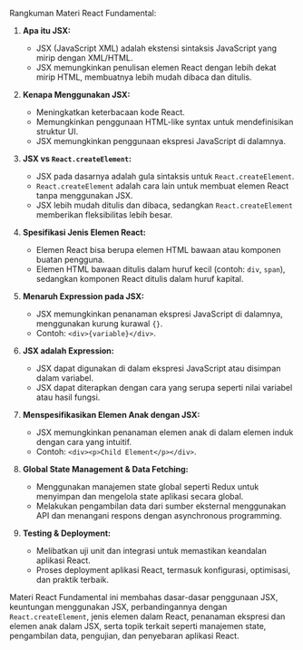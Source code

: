 Rangkuman Materi React Fundamental:

1. **Apa itu JSX:**

   - JSX (JavaScript XML) adalah ekstensi sintaksis JavaScript yang mirip dengan XML/HTML.
   - JSX memungkinkan penulisan elemen React dengan lebih dekat mirip HTML, membuatnya lebih mudah dibaca dan ditulis.

2. **Kenapa Menggunakan JSX:**

   - Meningkatkan keterbacaan kode React.
   - Memungkinkan penggunaan HTML-like syntax untuk mendefinisikan struktur UI.
   - JSX memungkinkan penggunaan ekspresi JavaScript di dalamnya.

3. **JSX vs `React.createElement`:**

   - JSX pada dasarnya adalah gula sintaksis untuk `React.createElement`.
   - `React.createElement` adalah cara lain untuk membuat elemen React tanpa menggunakan JSX.
   - JSX lebih mudah ditulis dan dibaca, sedangkan `React.createElement` memberikan fleksibilitas lebih besar.

4. **Spesifikasi Jenis Elemen React:**

   - Elemen React bisa berupa elemen HTML bawaan atau komponen buatan pengguna.
   - Elemen HTML bawaan ditulis dalam huruf kecil (contoh: `div`, `span`), sedangkan komponen React ditulis dalam huruf kapital.

5. **Menaruh Expression pada JSX:**

   - JSX memungkinkan penanaman ekspresi JavaScript di dalamnya, menggunakan kurung kurawal `{}`.
   - Contoh: `<div>{variable}</div>`.

6. **JSX adalah Expression:**

   - JSX dapat digunakan di dalam ekspresi JavaScript atau disimpan dalam variabel.
   - JSX dapat diterapkan dengan cara yang serupa seperti nilai variabel atau hasil fungsi.

7. **Menspesifikasikan Elemen Anak dengan JSX:**

   - JSX memungkinkan penanaman elemen anak di dalam elemen induk dengan cara yang intuitif.
   - Contoh: `<div><p>Child Element</p></div>`.

8. **Global State Management & Data Fetching:**

   - Menggunakan manajemen state global seperti Redux untuk menyimpan dan mengelola state aplikasi secara global.
   - Melakukan pengambilan data dari sumber eksternal menggunakan API dan menangani respons dengan asynchronous programming.

9. **Testing & Deployment:**
   - Melibatkan uji unit dan integrasi untuk memastikan keandalan aplikasi React.
   - Proses deployment aplikasi React, termasuk konfigurasi, optimisasi, dan praktik terbaik.

Materi React Fundamental ini membahas dasar-dasar penggunaan JSX, keuntungan menggunakan JSX, perbandingannya dengan `React.createElement`, jenis elemen dalam React, penanaman ekspresi dan elemen anak dalam JSX, serta topik terkait seperti manajemen state, pengambilan data, pengujian, dan penyebaran aplikasi React.
